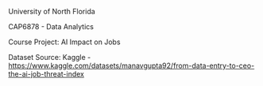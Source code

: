 University of North Florida 

CAP6878 - Data Analytics

Course Project: AI Impact on Jobs

Dataset Source: Kaggle - https://www.kaggle.com/datasets/manavgupta92/from-data-entry-to-ceo-the-ai-job-threat-index

